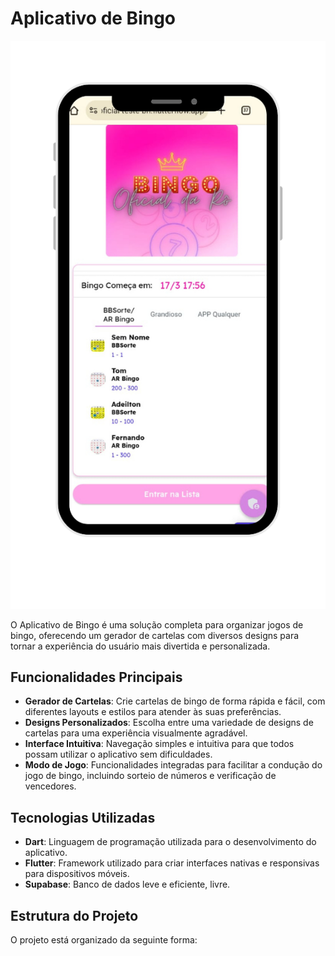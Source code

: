 # Aplicativo de Bingo

![Bingo App](app.png)

O Aplicativo de Bingo é uma solução completa para organizar jogos de bingo, oferecendo um gerador de cartelas com diversos designs para tornar a experiência do usuário mais divertida e personalizada.

## Funcionalidades Principais

- **Gerador de Cartelas**: Crie cartelas de bingo de forma rápida e fácil, com diferentes layouts e estilos para atender às suas preferências.
- **Designs Personalizados**: Escolha entre uma variedade de designs de cartelas para uma experiência visualmente agradável.
- **Interface Intuitiva**: Navegação simples e intuitiva para que todos possam utilizar o aplicativo sem dificuldades.
- **Modo de Jogo**: Funcionalidades integradas para facilitar a condução do jogo de bingo, incluindo sorteio de números e verificação de vencedores.

## Tecnologias Utilizadas

- **Dart**: Linguagem de programação utilizada para o desenvolvimento do aplicativo.
- **Flutter**: Framework utilizado para criar interfaces nativas e responsivas para dispositivos móveis.
- **Supabase**: Banco de dados leve e eficiente, livre.

## Estrutura do Projeto

O projeto está organizado da seguinte forma:

